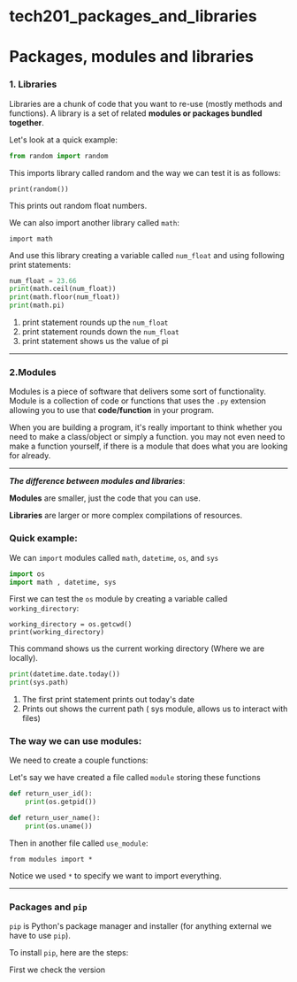 # tech201_packages_and_libraries


# Packages, modules and libraries

### 1. Libraries

Libraries are a chunk of code that you want to re-use (mostly methods and functions).
A library is a set of related **modules or packages bundled together**.

Let's look at a quick example: 

``` python
from random import random
```
This imports library called random and the way we can test it is as follows:

``` 
print(random())
```

This prints out random float numbers.

We can also import another library called `math`:
```
import math
```
And use this library creating a variable called `num_float` and using following print statements:
``` python
num_float = 23.66
print(math.ceil(num_float))
print(math.floor(num_float))
print(math.pi)
```
1. print statement rounds up the `num_float`
2. print statement rounds down the `num_float`
3. print statement shows us the value of pi

---
### 2.Modules

Modules is a piece of software that delivers some sort of functionality.
Module is a collection of code or functions that uses the `.py` extension allowing you to use that **code/function** in your program.

When you are building a program, it's really important to think whether you need to make a class/object or simply a function. you may not even need to make a function yourself, if there is a module that does what you are looking for already.

---
***The difference between modules and libraries***:

**Modules** are smaller, just the code that you can use.

**Libraries** are larger or more complex compilations of resources.

### Quick example:

We can `import` modules called `math`, `datetime`, `os`, and `sys`
``` python
import os
import math , datetime, sys
```
First we can test the `os` module by creating a variable called `working_directory`:

``` 
working_directory = os.getcwd()
print(working_directory)
```

This command shows us the current working directory (Where we are locally).

``` python
print(datetime.date.today())
print(sys.path)
```

1. The first print statement prints out today's date
2. Prints out shows the current path ( sys module, allows us to interact with files)

### The way we can use modules:

We need to create a couple functions:

Let's say we have created a file called `module` storing these functions

``` python
def return_user_id():
    print(os.getpid())

def return_user_name():
    print(os.uname())
```

Then in another file called `use_module`:

`from modules import *`

Notice we used `*` to specify we want to import everything. 

---

### Packages and `pip`

`pip` is Python's package manager and installer (for anything external we have to use `pip`).

To install `pip`, here are the steps:

First we check the version




